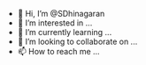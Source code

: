 - 👋 Hi, I’m @SDhinagaran
- 👀 I’m interested in ...
- 🌱 I’m currently learning ...
- 💞️ I’m looking to collaborate on ...
- 📫 How to reach me ...

<!---
SDhinagaran/SDhinagaran is a ✨ special ✨ repository because its `README.md` (this file) appears on your GitHub profile.
You can click the Preview link to take a look at your changes.
--->
